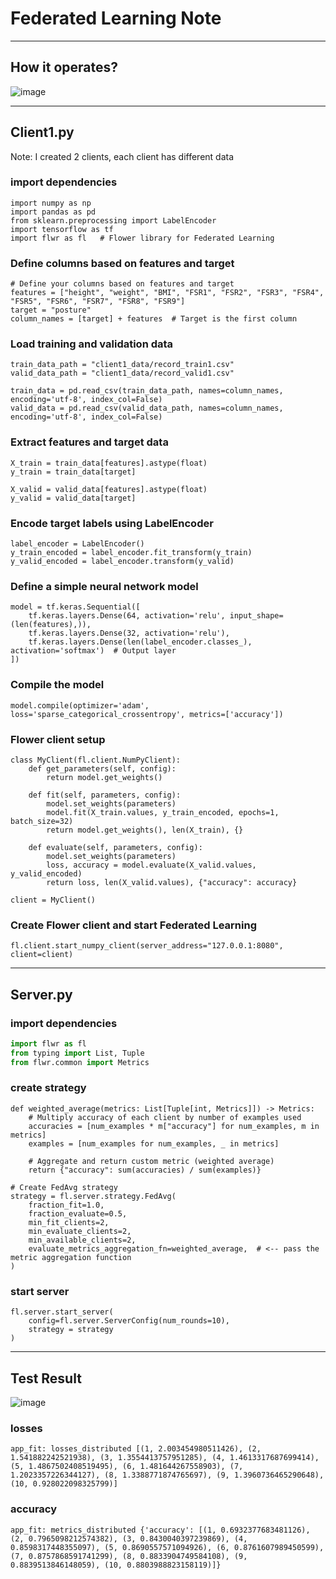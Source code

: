 # Federated Learning Note
---
## How it operates?
![image](https://hackmd.io/_uploads/Bk_DjszwT.png)


---
## Client1.py
Note: I created 2 clients, each client has different data

### import dependencies
```python=
import numpy as np
import pandas as pd
from sklearn.preprocessing import LabelEncoder
import tensorflow as tf
import flwr as fl   # Flower library for Federated Learning
```

### Define columns based on features and target
```python=
# Define your columns based on features and target
features = ["height", "weight", "BMI", "FSR1", "FSR2", "FSR3", "FSR4", "FSR5", "FSR6", "FSR7", "FSR8", "FSR9"]
target = "posture"
column_names = [target] + features  # Target is the first column
```
### Load training and validation data
```python=
train_data_path = "client1_data/record_train1.csv"
valid_data_path = "client1_data/record_valid1.csv"

train_data = pd.read_csv(train_data_path, names=column_names, encoding='utf-8', index_col=False)
valid_data = pd.read_csv(valid_data_path, names=column_names, encoding='utf-8', index_col=False)
```

### Extract features and target data
```python=
X_train = train_data[features].astype(float)
y_train = train_data[target]

X_valid = valid_data[features].astype(float)
y_valid = valid_data[target]
```
### Encode target labels using LabelEncoder
```python=
label_encoder = LabelEncoder()
y_train_encoded = label_encoder.fit_transform(y_train)
y_valid_encoded = label_encoder.transform(y_valid)
```
### Define a simple neural network model
```python=
model = tf.keras.Sequential([
    tf.keras.layers.Dense(64, activation='relu', input_shape=(len(features),)),
    tf.keras.layers.Dense(32, activation='relu'),
    tf.keras.layers.Dense(len(label_encoder.classes_), activation='softmax')  # Output layer
])
```
### Compile the model
```python=
model.compile(optimizer='adam', loss='sparse_categorical_crossentropy', metrics=['accuracy'])
```
### Flower client setup
```python=
class MyClient(fl.client.NumPyClient):
    def get_parameters(self, config):
        return model.get_weights()

    def fit(self, parameters, config):  
        model.set_weights(parameters)
        model.fit(X_train.values, y_train_encoded, epochs=1, batch_size=32)
        return model.get_weights(), len(X_train), {}

    def evaluate(self, parameters, config): 
        model.set_weights(parameters)
        loss, accuracy = model.evaluate(X_valid.values, y_valid_encoded)
        return loss, len(X_valid.values), {"accuracy": accuracy}
    
client = MyClient()
```
### Create Flower client and start Federated Learning
```python=
fl.client.start_numpy_client(server_address="127.0.0.1:8080", client=client) 
```
---
## Server.py
### import dependencies
```python =
import flwr as fl
from typing import List, Tuple
from flwr.common import Metrics
```

### create strategy
```python=
def weighted_average(metrics: List[Tuple[int, Metrics]]) -> Metrics:
    # Multiply accuracy of each client by number of examples used
    accuracies = [num_examples * m["accuracy"] for num_examples, m in metrics]
    examples = [num_examples for num_examples, _ in metrics]

    # Aggregate and return custom metric (weighted average)
    return {"accuracy": sum(accuracies) / sum(examples)}

# Create FedAvg strategy
strategy = fl.server.strategy.FedAvg(
    fraction_fit=1.0,
    fraction_evaluate=0.5,
    min_fit_clients=2,
    min_evaluate_clients=2,
    min_available_clients=2,
    evaluate_metrics_aggregation_fn=weighted_average,  # <-- pass the metric aggregation function
)
```

### start server
```python=
fl.server.start_server(
    config=fl.server.ServerConfig(num_rounds=10),
    strategy = strategy
)
```
---
## Test Result
![image](https://hackmd.io/_uploads/ByaNIdMPa.png)

### losses
```
app_fit: losses_distributed [(1, 2.003454980511426), (2, 1.541882242521938), (3, 1.3554413757951285), (4, 1.4613317687699414), (5, 1.4867502408519495), (6, 1.481644267558903), (7, 1.2023357226344127), (8, 1.3388771874765697), (9, 1.3960736465290648), (10, 0.928022098325799)]
```
### accuracy
```
app_fit: metrics_distributed {'accuracy': [(1, 0.6932377683481126), (2, 0.7965098212574382), (3, 0.8430040397239869), (4, 0.8598317448355097), (5, 0.8690557571094926), (6, 0.8761607989450599), (7, 0.8757868591741299), (8, 0.8833904749584108), (9, 0.8839513846148059), (10, 0.8803988823158119)]}
```